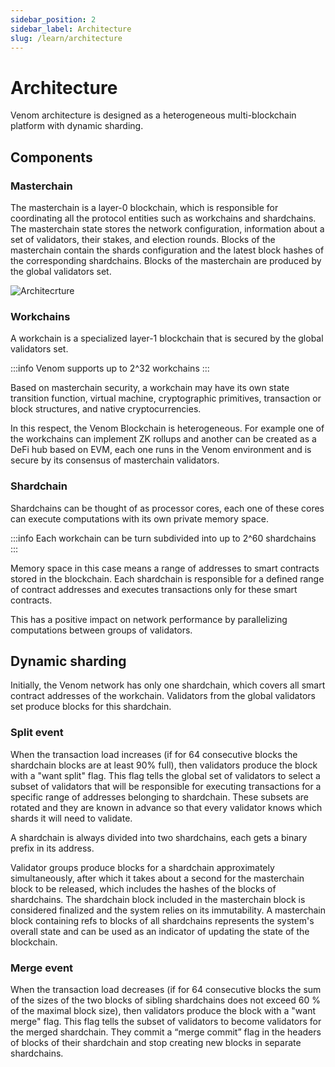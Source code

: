 ```yaml
---
sidebar_position: 2
sidebar_label: Architecture
slug: /learn/architecture
---
```


# Architecture

Venom architecture is designed as a heterogeneous multi-blockchain platform with dynamic sharding.

## Components

### Masterchain

The masterchain is a layer-0 blockchain, which is responsible for coordinating all the protocol entities such as workchains and shardchains. The masterchain state stores the network configuration, information about a set of validators, their stakes, and election rounds. Blocks of the masterchain contain the shards configuration and the latest block hashes of the corresponding shardchains. Blocks of the masterchain are produced by the global validators set.

![Architecrture](../../../static/img/architecture.jpeg)

### Workchains

A workchain is a specialized layer-1 blockchain that is secured by the global validators set.

:::info
Venom supports up to 2^32 workchains
:::

Based on masterchain security, a workchain may have its own state transition function, virtual machine, cryptographic primitives, transaction or block structures, and native cryptocurrencies.

In this respect, the Venom Blockchain is heterogeneous. For example one of the workchains can implement ZK rollups and another can be created as a DeFi hub based on EVM, each one runs in the Venom environment and is secure by its consensus of masterchain validators.

### Shardchain

Shardchains can be thought of as processor cores, each one of these cores can execute computations with its own private memory space.

:::info
Each workchain can be turn subdivided into up to 2^60 shardchains
:::

Memory space in this case means a range of addresses to smart contracts stored in the blockchain. Each shardchain is responsible for a defined range of contract addresses and executes transactions only for these smart contracts.

This has a positive impact on network performance by parallelizing computations between groups of validators.

## Dynamic sharding

Initially, the Venom network has only one shardchain, which covers all smart contract addresses of the workchain. Validators from the global validators set produce blocks for this shardchain.

### Split event

When the transaction load increases (if for 64 consecutive blocks the shardchain blocks are at least 90% full), then validators produce the block with a "want split" flag. This flag tells the global set of validators to select a subset of validators that will be responsible for executing transactions for a specific range of addresses belonging to shardchain. These subsets are rotated and they are known in advance so that every validator knows which shards it will need to validate.

A shardchain is always divided into two shardchains, each gets a binary prefix in its address.

Validator groups produce blocks for a shardchain approximately simultaneously, after which it takes about a second for the masterchain block to be released, which includes the hashes of the blocks of shardchains. The shardchain block included in the masterchain block is considered finalized and the system relies on its immutability. A masterchain block containing refs to blocks of all shardchains represents the system's overall state and can be used as an indicator of updating the state of the blockchain.

### Merge event

When the transaction load decreases (if for 64 consecutive blocks the sum of the sizes of the two blocks of sibling shardchains does not exceed 60 % of the maximal block size), then validators produce the block with a "want merge" flag. This flag tells the subset of validators to become validators for the merged shardchain. They commit a “merge commit” flag in the headers of blocks of their shardchain and stop creating new blocks in separate shardchains.
